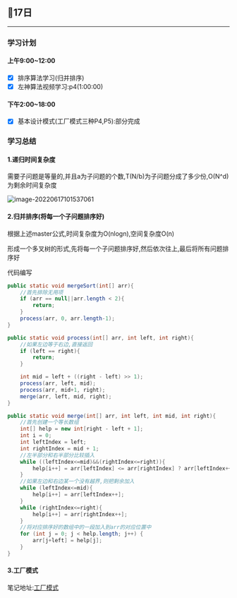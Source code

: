 ## 📖17日

---



### 学习计划

#### 上午9:00~12:00

- [x] 排序算法学习(归并排序)
- [x] 左神算法视频学习:p4(1:00:00)

#### 下午2:00~18:00

- [x] 基本设计模式(工厂模式三种P4,P5):部分完成

### 学习总结

#### 1.递归时间复杂度

需要子问题是等量的,并且a为子问题的个数,T(N/b)为子问题分成了多少份,O(N^d)为剩余时间复杂度

![image-20220617101537061](https://s2.loli.net/2022/06/17/NTYM13HSXqLfAvi.png)



#### 2.归并排序(将每一个子问题排序好)

根据上述master公式,时间复杂度为O(nlogn),空间复杂度O(n)

形成一个多叉树的形式,先将每一个子问题排序好,然后依次往上,最后将所有问题排序好

代码编写

```java
public static void mergeSort(int[] arr){
    //首先排除无用项
    if (arr == null||arr.length < 2){
        return;
    }
    process(arr, 0, arr.length-1);
}

public static void process(int[] arr, int left, int right){
    //如果左边等于右边,直接返回
    if (left == right){
        return;
    }

    int mid = left + ((right - left) >> 1);
    process(arr, left, mid);
    process(arr, mid+1, right);
    merge(arr, left, mid, right);
}

public static void merge(int[] arr, int left, int mid, int right){
    //首先创建一个等长数组
    int[] help = new int[right - left + 1];
    int i = 0;
    int leftIndex = left;
    int rightIndex = mid + 1;
    //左半部分和右半部分比较插入
    while ((leftIndex<=mid)&&(rightIndex<=right)){
        help[i++] = arr[leftIndex] <= arr[rightIndex] ? arr[leftIndex++] : arr[rightIndex++];
    }
    //如果左边和右边某一个没有越界,则把剩余加入
    while (leftIndex<=mid){
        help[i++] = arr[leftIndex++];
    }
    while (rightIndex<=right){
        help[i++] = arr[rightIndex++];
    }
    //将对应排序好的数组中的一段加入到arr的对应位置中
    for (int j = 0; j < help.length; j++) {
        arr[j+left] = help[j];
    }
}
```

#### 3.工厂模式

笔记地址:[工厂模式](https://moluranli.github.io/moluranliStudy/#/./docs/d-1%E5%B8%B8%E7%94%A8%E8%AE%BE%E8%AE%A1%E6%A8%A1%E5%BC%8F?id=_2%e5%b7%a5%e5%8e%82%e6%a8%a1%e5%bc%8f)
